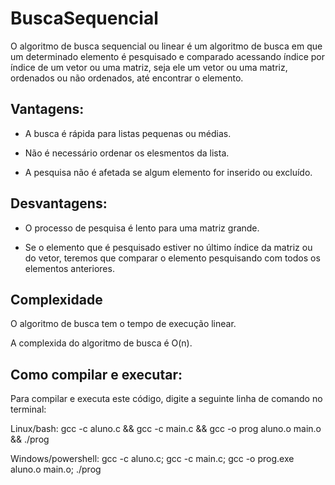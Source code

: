 # BuscaSequencial
O algoritmo de busca sequencial ou linear é um algoritmo de busca em que um determinado elemento é pesquisado e comparado acessando índice por índice de um vetor ou uma matriz, seja ele um vetor ou uma matriz, ordenados ou não ordenados, até encontrar o elemento.

## Vantagens:
- A busca é rápida para listas pequenas ou médias.

- Não é necessário ordenar os elesmentos da lista.

- A pesquisa não é afetada se algum elemento for inserido ou excluído.
## Desvantagens:
- O processo de pesquisa é lento para uma matriz grande.

- Se o elemento que é pesquisado estiver no último índice da matriz ou do vetor, teremos que comparar o elemento pesquisando com todos os elementos anteriores.

## Complexidade 
O algoritmo de busca tem o tempo de execução linear.

A complexida do algoritmo de busca é O(n).

## Como compilar e executar:
Para compilar e executa este código, digite a seguinte linha de comando no terminal:

Linux/bash: gcc -c aluno.c && gcc -c main.c && gcc -o prog aluno.o main.o && ./prog

Windows/powershell: gcc -c aluno.c; gcc -c main.c; gcc -o prog.exe aluno.o main.o; ./prog